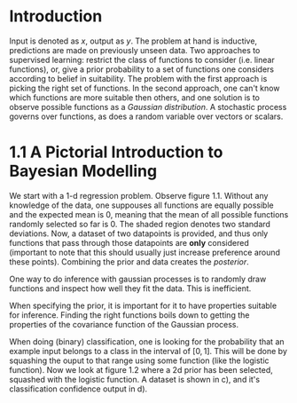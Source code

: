 # Introduction

Input is denoted as $x$, output as $y$. The problem at hand is
inductive, predictions are made on previously unseen data. Two approaches
to supervised learning: restrict the class of functions to consider (i.e.
linear functions), or, give a prior probability to a set of functions
one considers according to belief in suitability. The problem
with the first approach is picking the right set of functions.
In the second approach, one can't know which functions are more suitable
then others, and one solution is to observe possible functions
as a *Gaussian distribution*. A stochastic process governs 
over functions, as does a random variable over vectors or scalars. 

# 1.1 A Pictorial Introduction to Bayesian Modelling

We start with a 1-d regression problem. 
Observe figure 1.1. Without any knowledge of the data, one
suppouses all functions are equally possible and the expected mean is 
0, meaning that the mean of all possible functions randomly selected so far
is 0. The shaded region denotes two standard deviations. Now, a dataset
of two datapoints is provided, and thus only functions that pass through 
those datapoints are **only** considered (important to note
that this should usually just increase preference around these points).
Combining the prior and data creates the *posterior*.

One way to do inference with gaussian processes is to randomly
draw functions and inspect how well they fit the data. This 
is inefficient. 

When specifying the prior, it is important for it to have properties
suitable for inference. Finding the right functions boils down to 
getting the properties of the covariance function of the
Gaussian process.

When doing (binary) classification, one is looking for the
probability that an example input belongs to a class in the 
interval of $[0,1]$. This will be done by squashing the 
ouput to that range using some function (like the logistic
function). Now we look at figure 1.2 where 
a 2d prior has been selected, squashed with the logistic function.
A dataset is shown in c), and it's classification
confidence output in d). 
